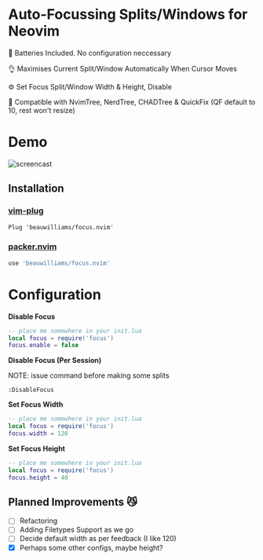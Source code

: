 # Auto-Focussing Splits/Windows for Neovim

🔋 Batteries Included. No configuration neccessary

👌 Maximises Current Split/Window Automatically When Cursor Moves

⚙️  Set Focus Split/Window Width & Height, Disable

🙌 Compatible with NvimTree, NerdTree, CHADTree & QuickFix (QF default to 10, rest won't resize)

# Demo

![screencast](https://i.ibb.co/17J882Y/ezgif-1-b3b5a4e585d9.gif)

## Installation
### [vim-plug](https://github.com/junegunn/vim-plug)
```vim
Plug 'beauwilliams/focus.nvim'
```
### [packer.nvim](https://github.com/wbthomason/packer.nvim)
```lua
use 'beauwilliams/focus.nvim'
```

# Configuration
**Disable Focus**
```lua
-- place me somewhere in your init.lua
local focus = require('focus')
focus.enable = false
```
**Disable Focus (Per Session)**

NOTE: issue command before making some splits
```vim
:DisableFocus
```

**Set Focus Width**
```lua
-- place me somewhere in your init.lua
local focus = require('focus')
focus.width = 120
```

**Set Focus Height**
```lua
-- place me somewhere in your init.lua
local focus = require('focus')
focus.height = 40
```

## Planned Improvements 😼

- [ ] Refactoring
- [ ] Adding Filetypes Support as we go
- [ ] Decide default width as per feedback (I like 120)
- [x] Perhaps some other configs, maybe height?
